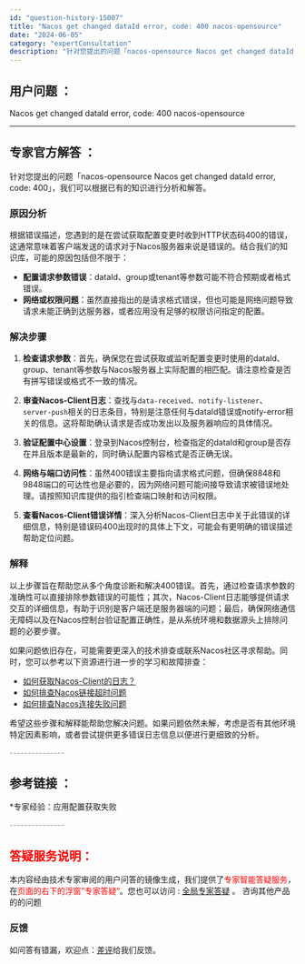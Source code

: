```yaml
---
id: "question-history-15007"
title: "Nacos get changed dataId error, code: 400 nacos-opensource"
date: "2024-06-05"
category: "expertConsultation"
description: "针对您提出的问题「nacos-opensource Nacos get changed dataId error, code: 400」，我们可以根据已有的知识进行分析和解答。### 原因分析根据错误描述，您遇到的是在尝试获取配置变更时收到HTTP状态码400的错误，这通常意味着客户端发送的请求对于"
---
```


## 用户问题 ： 
 Nacos get changed dataId error, code: 400 nacos-opensource 

---------------
## 专家官方解答 ：

针对您提出的问题「nacos-opensource Nacos get changed dataId error, code: 400」，我们可以根据已有的知识进行分析和解答。

### 原因分析
根据错误描述，您遇到的是在尝试获取配置变更时收到HTTP状态码400的错误，这通常意味着客户端发送的请求对于Nacos服务器来说是错误的。结合我们的知识库，可能的原因包括但不限于：
- **配置请求参数错误**：dataId、group或tenant等参数可能不符合预期或者格式错误。
- **网络或权限问题**：虽然直接指出的是请求格式错误，但也可能是网络问题导致请求未能正确到达服务器，或者应用没有足够的权限访问指定的配置。

### 解决步骤
1. **检查请求参数**：首先，确保您在尝试获取或监听配置变更时使用的dataId、group、tenant等参数与Nacos服务器上实际配置的相匹配。请注意检查是否有拼写错误或格式不一致的情况。

2. **审查Nacos-Client日志**：查找与`data-received`、`notify-listener`、`server-push`相关的日志条目，特别是注意任何与dataId错误或notify-error相关的信息。这将帮助确认请求是否成功发出以及服务器响应的具体情况。

3. **验证配置中心设置**：登录到Nacos控制台，检查指定的dataId和group是否存在并且版本是最新的，同时确认配置内容格式是否正确无误。

4. **网络与端口访问性**：虽然400错误主要指向请求格式问题，但确保8848和9848端口的可达性也是必要的，因为网络问题可能间接导致请求被错误地处理。请按照知识库提供的指引检查端口映射和访问权限。

5. **查看Nacos-Client错误详情**：深入分析Nacos-Client日志中关于此错误的详细信息，特别是错误码400出现时的具体上下文，可能会有更明确的错误描述帮助定位问题。

### 解释
以上步骤旨在帮助您从多个角度诊断和解决400错误。首先，通过检查请求参数的准确性可以直接排除参数错误的可能性；其次，Nacos-Client日志能够提供请求交互的详细信息，有助于识别是客户端还是服务器端的问题；最后，确保网络通信无障碍以及在Nacos控制台验证配置正确性，是从系统环境和数据源头上排除问题的必要步骤。

如果问题依旧存在，可能需要更深入的技术排查或联系Nacos社区寻求帮助。同时，您可以参考以下资源进行进一步的学习和故障排查：
- [如何获取Nacos-Client的日志？](https://aliyuque.antfin.com/ozb6sn/nacos-opensource/ci3i97p07s73tewg)
- [如何排查Nacos链接超时问题](https://aliyuque.antfin.com/ozb6sn/nacos-opensource/kzc8nbuxwbpnxn5w)
- [如何排查Nacos连接失败问题](https://aliyuque.antfin.com/ozb6sn/nacos-opensource/rlweywdok5rwnqt0)

希望这些步骤和解释能帮助您解决问题。如果问题依然未解，考虑是否有其他环境特定因素影响，或者尝试提供更多错误日志信息以便进行更细致的分析。


<font color="#949494">---------------</font> 


## 参考链接 ：

*专家经验：应用配置获取失败 


 <font color="#949494">---------------</font> 
 


## <font color="#FF0000">答疑服务说明：</font> 

本内容经由技术专家审阅的用户问答的镜像生成，我们提供了<font color="#FF0000">专家智能答疑服务</font>，在<font color="#FF0000">页面的右下的浮窗”专家答疑“</font>。您也可以访问 : [全局专家答疑](https://answer.opensource.alibaba.com/docs/intro) 。 咨询其他产品的的问题

### 反馈
如问答有错漏，欢迎点：[差评](https://ai.nacos.io/user/feedbackByEnhancerGradePOJOID?enhancerGradePOJOId=15060)给我们反馈。
